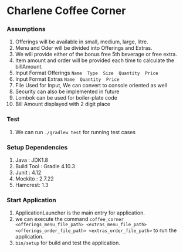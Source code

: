 # Charlene Coffee Corner

### Assumptions
1. Offerings will be available in small, medium, large, litre.
2. Menu and Oder will be divided into Offerings and Extras.
3. We will provide either of the bonus free 5th beverage or free extra.
4. Item amount and order will be provided each time to calculate the billAmount.
5. Input Format Offerings  `Name  Type  Size  Quantity  Price`
6. Input Format Extras `Name  Quantity  Price`
7. File Used for Input, We can convert to console oriented as well
8. Security can also be implemented in future
9. Lombok can be used for boiler-plate code
10. Bill Amount displayed with 2 digit place
    
### Test
1. We can run `./gradlew test`  for running test cases

### Setup Dependencies
1. Java : JDK1.8
2. Build Tool : Gradle 4.10.3
3. Junit : 4.12
4. Mockito : 2.7.22
5. Hamcrest: 1.3


### Start Application
1. ApplicationLauncher is the main entry for application.
2. we can execute the command `coffee_corner <offerings_menu_file_path> <extras_menu_file_path> <offerings_order_file_path> <extras_order_file_path>` to run the application.
3. `bin/setup` for build and test the application.